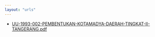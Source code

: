 ```yaml
---
layout: "urls"
---
```

* [UU-1993-002-PEMBENTUKAN-KOTAMADYA-DAERAH-TINGKAT-II-TANGERANG.pdf](UU-1993-002-PEMBENTUKAN-KOTAMADYA-DAERAH-TINGKAT-II-TANGERANG.pdf)

